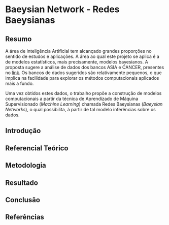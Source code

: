 # Baeysian Network - Redes Baeysianas

## Resumo

A área de Inteligência Artificial tem alcançado grandes proporções no sentido de estudos e aplicações. A área ao qual este projeto se aplica é a de modelos estatísticos, mais precisamente, modelos bayesianos. A proposta sugere a análise de dados dos bancos ASIA e CANCER, presentes no [link](http://www.bnlearn.com/bnrepository/discrete-small.html). Os bancos de dados sugeridos são relativamente pequenos, o que implica na facilidade para explorar os métodos computacionais aplicados mais a fundo.

Uma vez obtidos estes dados, o trabalho propõe a construção de modelos computacionais a partir da técnica de Aprendizado de Máquina Supervisionado (*Machine Learning*) chamada Redes Baeysianas (*Baeysian Networks*), o qual possibilita, à partir de tal modelo inferências sobre os dados.

## Introdução

## Referencial Teórico

## Metodologia

## Resultado

## Conclusão

## Referências